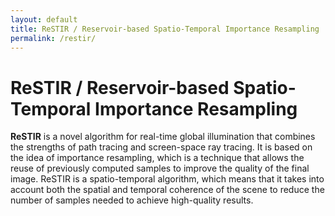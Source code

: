 ```yaml
---
layout: default
title: ReSTIR / Reservoir-based Spatio-Temporal Importance Resampling
permalink: /restir/
---
```


# ReSTIR / Reservoir-based Spatio-Temporal Importance Resampling

**ReSTIR** is a novel algorithm for real-time global illumination that combines the strengths of path tracing and screen-space ray tracing. It is based on the idea of importance resampling, which is a technique that allows the reuse of previously computed samples to improve the quality of the final image. ReSTIR is a spatio-temporal algorithm, which means that it takes into account both the spatial and temporal coherence of the scene to reduce the number of samples needed to achieve high-quality results.